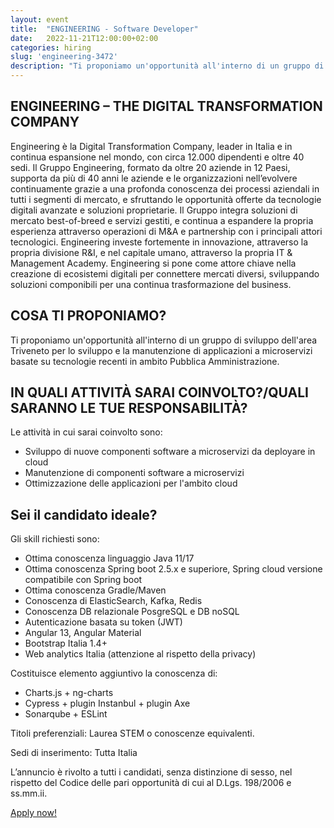 ```yaml
---
layout: event
title:  "ENGINEERING - Software Developer"
date:   2022-11-21T12:00:00+02:00
categories: hiring
slug: 'engineering-3472'
description: "Ti proponiamo un'opportunità all'interno di un gruppo di sviluppo dell'area Triveneto per lo sviluppo e la manutenzione di applicazioni a microservizi basate su tecnologie recenti in ambito Pubblica Amministrazione."
---
```


## ENGINEERING – THE DIGITAL TRANSFORMATION COMPANY

Engineering è la Digital Transformation Company, leader in Italia e in continua espansione nel mondo, con circa 12.000 dipendenti e oltre 40 sedi. 
Il Gruppo Engineering, formato da oltre 20 aziende in 12 Paesi, supporta da più di 40 anni le aziende e le organizzazioni nell’evolvere continuamente grazie a una profonda conoscenza dei processi aziendali in tutti i segmenti di mercato, e sfruttando le opportunità offerte da tecnologie digitali avanzate e soluzioni proprietarie. 
Il Gruppo integra soluzioni di mercato best-of-breed e servizi gestiti, e continua a espandere la propria esperienza attraverso operazioni di M&A e partnership con i principali attori tecnologici. Engineering investe fortemente in innovazione, attraverso la propria divisione R&I, e nel capitale umano, attraverso la propria IT & Management Academy. Engineering si pone come attore chiave nella creazione di ecosistemi digitali per connettere mercati diversi, sviluppando soluzioni componibili per una continua trasformazione del business.

## COSA TI PROPONIAMO?     

Ti proponiamo un'opportunità all'interno di un gruppo di sviluppo dell'area Triveneto per lo sviluppo e la manutenzione di applicazioni a microservizi basate su tecnologie recenti in ambito Pubblica Amministrazione.

## IN QUALI ATTIVITÀ SARAI COINVOLTO?/QUALI SARANNO LE TUE RESPONSABILITÀ?

Le attività in cui sarai coinvolto sono:
- Sviluppo di nuove componenti software a microservizi da deployare in cloud
- Manutenzione di componenti software a microservizi 
- Ottimizzazione delle applicazioni per l'ambito cloud

## Sei il candidato ideale?

Gli skill richiesti sono:
- Ottima conoscenza linguaggio Java 11/17 
- Ottima conoscenza Spring boot 2.5.x e superiore, Spring cloud versione compatibile con Spring boot
- Ottima conoscenza Gradle/Maven
- Conoscenza di ElasticSearch, Kafka, Redis
- Conoscenza DB relazionale PosgreSQL e DB noSQL
- Autenticazione basata su token (JWT)
- Angular 13, Angular Material
- Bootstrap Italia 1.4+
- Web analytics Italia (attenzione al rispetto della privacy)

Costituisce elemento aggiuntivo la conoscenza di:
- Charts.js + ng-charts
- Cypress + plugin Instanbul + plugin Axe
- Sonarqube + ESLint

Titoli preferenziali: Laurea STEM o conoscenze equivalenti.

Sedi di inserimento: Tutta Italia

L’annuncio è rivolto a tutti i candidati, senza distinzione di sesso, nel rispetto del Codice delle pari opportunità di cui al D.Lgs. 198/2006 e ss.mm.ii.

<a class="btn btn-primary text-white btn-lg mt-3" target="_blank" href="//eng.csod.com/ux/ats/careersite/4/home/requisition/3472?c=eng">Apply now!</a>